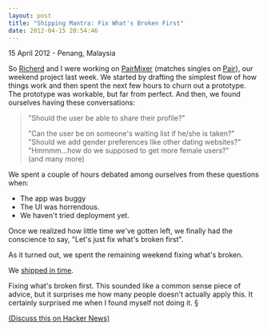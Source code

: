 ```yaml
---
layout: post
title: "Shipping Mantra: Fix What's Broken First"
date: 2012-04-15 20:54:46
---
```

<p class="meta">15 April 2012 - Penang, Malaysia</p>


So [Richerd](http://richerdchan.com) and I were working on [PairMixer](http://pairmixer.com) (matches singles on [Pair](http://trypair.com)), our weekend project last week. We started by drafting the simplest flow of how things work and then spent the next few hours to churn out a prototype. The prototype was workable, but far from perfect. And then, we found ourselves having these conversations:

<blockquote>"Should the user be able to share their profile?"<br />

"Can the user be on someone's waiting list if he/she is taken?"<br />
"Should we add gender preferences like other dating websites?"<br />
"Hmmmm...how do we supposed to get more female users?"<br />
(and many more)</blockquote>

We spent a couple of hours debated among ourselves from these questions when:

- The app was buggy
- The UI was horrendous. 
- We haven't tried deployment yet. 

Once we realized how little time we've gotten left, we finally had the conscience to say, "Let's just fix what's broken first".

As it turned out, we spent the remaining weekend fixing what's broken. 

We [shipped in time](http://news.ycombinator.com/item?id=3822113). 

Fixing what's broken first. This sounded like a common sense piece of advice, but it surprises me how many people doesn't actually apply this. It certainly surprised me when I found myself not doing it. &sect;

[(Discuss this on Hacker News)](http://news.ycombinator.com/item?id=3843656)